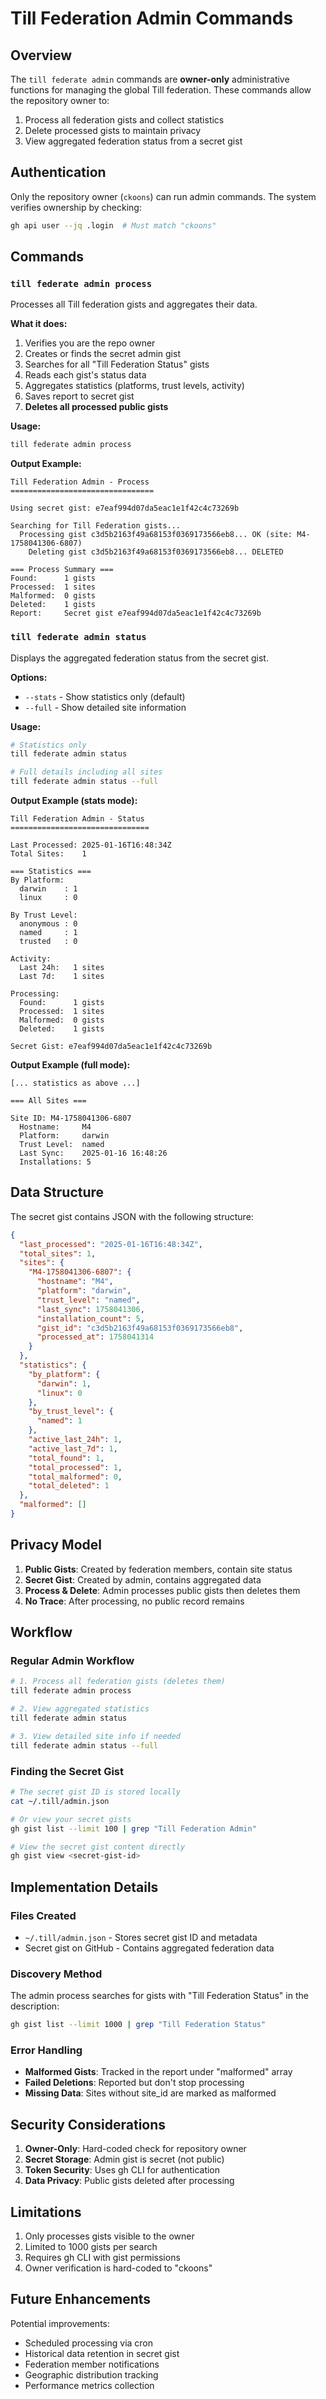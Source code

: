 # Till Federation Admin Commands

## Overview

The `till federate admin` commands are **owner-only** administrative functions for managing the global Till federation. These commands allow the repository owner to:

1. Process all federation gists and collect statistics
2. Delete processed gists to maintain privacy
3. View aggregated federation status from a secret gist

## Authentication

Only the repository owner (`ckoons`) can run admin commands. The system verifies ownership by checking:
```bash
gh api user --jq .login  # Must match "ckoons"
```

## Commands

### `till federate admin process`

Processes all Till federation gists and aggregates their data.

**What it does:**
1. Verifies you are the repo owner
2. Creates or finds the secret admin gist
3. Searches for all "Till Federation Status" gists
4. Reads each gist's status data
5. Aggregates statistics (platforms, trust levels, activity)
6. Saves report to secret gist
7. **Deletes all processed public gists**

**Usage:**
```bash
till federate admin process
```

**Output Example:**
```
Till Federation Admin - Process
================================

Using secret gist: e7eaf994d07da5eac1e1f42c4c73269b

Searching for Till Federation gists...
  Processing gist c3d5b2163f49a68153f0369173566eb8... OK (site: M4-1758041306-6807)
    Deleting gist c3d5b2163f49a68153f0369173566eb8... DELETED

=== Process Summary ===
Found:      1 gists
Processed:  1 sites
Malformed:  0 gists
Deleted:    1 gists
Report:     Secret gist e7eaf994d07da5eac1e1f42c4c73269b
```

### `till federate admin status`

Displays the aggregated federation status from the secret gist.

**Options:**
- `--stats` - Show statistics only (default)
- `--full` - Show detailed site information

**Usage:**
```bash
# Statistics only
till federate admin status

# Full details including all sites
till federate admin status --full
```

**Output Example (stats mode):**
```
Till Federation Admin - Status
===============================

Last Processed: 2025-01-16T16:48:34Z
Total Sites:    1

=== Statistics ===
By Platform:
  darwin    : 1
  linux     : 0

By Trust Level:
  anonymous : 0
  named     : 1
  trusted   : 0

Activity:
  Last 24h:   1 sites
  Last 7d:    1 sites

Processing:
  Found:      1 gists
  Processed:  1 sites
  Malformed:  0 gists
  Deleted:    1 gists

Secret Gist: e7eaf994d07da5eac1e1f42c4c73269b
```

**Output Example (full mode):**
```
[... statistics as above ...]

=== All Sites ===

Site ID: M4-1758041306-6807
  Hostname:     M4
  Platform:     darwin
  Trust Level:  named
  Last Sync:    2025-01-16 16:48:26
  Installations: 5
```

## Data Structure

The secret gist contains JSON with the following structure:

```json
{
  "last_processed": "2025-01-16T16:48:34Z",
  "total_sites": 1,
  "sites": {
    "M4-1758041306-6807": {
      "hostname": "M4",
      "platform": "darwin",
      "trust_level": "named",
      "last_sync": 1758041306,
      "installation_count": 5,
      "gist_id": "c3d5b2163f49a68153f0369173566eb8",
      "processed_at": 1758041314
    }
  },
  "statistics": {
    "by_platform": {
      "darwin": 1,
      "linux": 0
    },
    "by_trust_level": {
      "named": 1
    },
    "active_last_24h": 1,
    "active_last_7d": 1,
    "total_found": 1,
    "total_processed": 1,
    "total_malformed": 0,
    "total_deleted": 1
  },
  "malformed": []
}
```

## Privacy Model

1. **Public Gists**: Created by federation members, contain site status
2. **Secret Gist**: Created by admin, contains aggregated data
3. **Process & Delete**: Admin processes public gists then deletes them
4. **No Trace**: After processing, no public record remains

## Workflow

### Regular Admin Workflow
```bash
# 1. Process all federation gists (deletes them)
till federate admin process

# 2. View aggregated statistics
till federate admin status

# 3. View detailed site info if needed
till federate admin status --full
```

### Finding the Secret Gist
```bash
# The secret gist ID is stored locally
cat ~/.till/admin.json

# Or view your secret gists
gh gist list --limit 100 | grep "Till Federation Admin"

# View the secret gist content directly
gh gist view <secret-gist-id>
```

## Implementation Details

### Files Created
- `~/.till/admin.json` - Stores secret gist ID and metadata
- Secret gist on GitHub - Contains aggregated federation data

### Discovery Method
The admin process searches for gists with "Till Federation Status" in the description:
```bash
gh gist list --limit 1000 | grep "Till Federation Status"
```

### Error Handling
- **Malformed Gists**: Tracked in the report under "malformed" array
- **Failed Deletions**: Reported but don't stop processing
- **Missing Data**: Sites without site_id are marked as malformed

## Security Considerations

1. **Owner-Only**: Hard-coded check for repository owner
2. **Secret Storage**: Admin gist is secret (not public)
3. **Token Security**: Uses gh CLI for authentication
4. **Data Privacy**: Public gists deleted after processing

## Limitations

1. Only processes gists visible to the owner
2. Limited to 1000 gists per search
3. Requires gh CLI with gist permissions
4. Owner verification is hard-coded to "ckoons"

## Future Enhancements

Potential improvements:
- Scheduled processing via cron
- Historical data retention in secret gist
- Federation member notifications
- Geographic distribution tracking
- Performance metrics collection